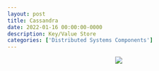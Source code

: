 ```yaml
---
layout: post
title: Cassandra
date: 2022-01-16 00:00:00-0000
description: Key/Value Store
categories: ['Distributed Systems Components']
---
```



<div>
    <center><img src="{{ site.baseurl }}/assets/img/webcrawler/architecture.png"></center>
</div>